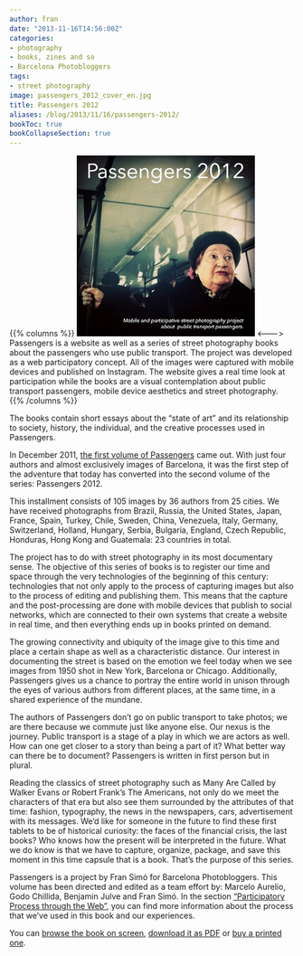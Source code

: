 ```yaml
---
author: fran
date: "2013-11-16T14:56:00Z"
categories:
- photography
- books, zines and so
- Barcelona Photobloggers
tags:
- street photography 
image: passengers_2012_cover_en.jpg
title: Passengers 2012
aliases: /blog/2013/11/16/passengers-2012/
bookToc: true
bookCollapseSection: true
---
```


{{% columns %}}
![Passengers 2012](passengers_2012_cover_en.jpg)
<--->
Passengers is a website as well as a series of street photography books about the passengers who use public transport.
The project was developed as a web participatory concept. All of the images were captured with mobile devices and
published on Instagram. The website gives a real time look at participation while the books are a visual contemplation
about public transport passengers, mobile device aesthetics and street photography.  
{{% /columns %}}

The books contain short essays about the “state of art” and its relationship to society, history, the individual, and
the creative processes used in Passengers.

In December 2011, [the first volume of Passengers](http://passengers-streetphotography.com/eds/#Passengers) came out.
With just four authors and almost exclusively images of Barcelona, it was the first step of the adventure that today has
converted into the second volume of the series: Passengers 2012.

This installment consists of 105 images by 36 authors from 25 cities. We have received photographs from Brazil, Russia,
the United States, Japan, France, Spain, Turkey, Chile, Sweden, China, Venezuela, Italy, Germany, Switzerland, Holland,
Hungary, Serbia, Bulgaria, England, Czech Republic, Honduras, Hong Kong and Guatemala: 23 countries in total.

The project has to do with street photography in its most documentary sense. The objective of this series of books is to
register our time and space through the very technologies of the beginning of this century: technologies that not only
apply to the process of capturing images but also to the process of editing and publishing them. This means that the
capture and the post-processing are done with mobile devices that publish to social networks, which are connected to
their own systems that create a website in real time, and then everything ends up in books printed on demand.

The growing connectivity and ubiquity of the image give to this time and place a certain shape as well as a
characteristic distance. Our interest in documenting the street is based on the emotion we feel today when we see images
from 1950 shot in New York, Barcelona or Chicago. Additionally, Passengers gives us a chance to portray the entire world
in unison through the eyes of various authors from different places, at the same time, in a shared experience of the
mundane.

The authors of Passengers don’t go on public transport to take photos; we are there because we commute just like anyone
else. Our nexus is the journey. Public transport is a stage of a play in which we are actors as well. How can one get
closer to a story than being a part of it? What better way can there be to document? Passengers is written in first
person but in plural.

Reading the classics of street photography such as Many Are Called by Walker Evans or Robert Frank’s The Americans, not
only do we meet the characters of that era but also see them surrounded by the attributes of that time: fashion,
typography, the news in the newspapers, cars, advertisement with its messages. We’d like for someone in the future to
find these first tablets to be of historical curiosity: the faces of the financial crisis, the last books? Who knows how
the present will be interpreted in the future. What we do know is that we have to capture, organize, package, and save
this moment in this time capsule that is a book. That’s the purpose of this series.

Passengers is a project by Fran Simó for Barcelona Photobloggers. This volume has been directed and edited as a team
effort by: Marcelo Aurelio, Godo Chillida, Benjamin Julve and Fran Simó. In the
section [“Participatory Process through the Web”](/docs/art/books/Passengers_2012/Participative_processes_on_the_web_making_of_passengers_2012),
you can find more information about the process that we’ve used in this book and our experiences.

You
can [browse the book on screen](http://issuu.com/FranSimo/docs/es_passengers_2012-e-version?e=2922899/5647894), [download it as PDF](http://passengers-streetphotography.com/wp-content/uploads/2012/book/es_Passengers_2012-e-version.pdf)
or [buy a printed one](http://www.lulu.com/shop/barcelona-photobloggers/passengers-2012-versi%C3%B3n-en-espa%C3%B1ol/paperback/product-21250175.html).


